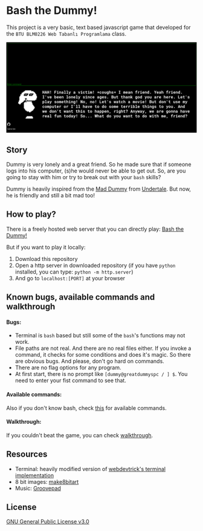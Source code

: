 # Bash the Dummy!

This project is a very basic, text based javascript game that developed for the `BTU BLM0226 Web Tabanlı Programlama` class.

![screenshot](images/ss0.png)

## Story

Dummy is very lonely and a great friend. So he made sure that if someone logs into his computer, (s)he would never be able to get out. So, are you going to stay with him or try to break out with your `bash` skills?  

Dummy is heavily inspired from the [Mad Dummy](https://undertale.fandom.com/wiki/Mad_Dummy) from [Undertale](https://undertale.com/). But now, he is friendly and still a bit mad too!

## How to play?

There is a freely hosted web server that you can directly play: [Bash the Dummy!](http://bashthedummy.coolpage.biz/)  

But if you want to play it locally:

1. Download this repository
2. Open a http server in downloaded repository (if you have `python` installed, you can type: `python -m http.server`)
3. And go to `localhost:[PORT]` at your browser

## Known bugs, available commands and walkthrough

#### Bugs:

* Terminal is `bash` based but still some of the `bash`'s functions may not work.
* File paths are not real. And there are no real files either. If you invoke a command, it checks for some conditions and does it's magic. So there are obvious bugs. And please, don't go hard on commands.
* There are no flag options for any program.
* At first start, there is no prompt like `[dummy@greatdummyspc / ] $`. You need to enter your fist command to see that.

#### Available commands:

Also if you don't know bash, check [this](available_commands.md) for available commands.

#### Walkthrough:

If you couldn't beat the game, you can check [walkthrough](walkthrough.md).

## Resources

* Terminal: heavily modified version of [webdevtrick's terminal implementation](https://webdevtrick.com/javascript-terminal-emulator/)
* 8 bit images: [make8bitart](https://make8bitart.com/)
* Music: [Groovepad](https://play.google.com/store/apps/details?id=com.easybrain.make.music&hl=en_US&gl=US)

## License

[GNU General Public License v3.0](LICENSE)
